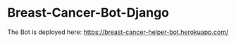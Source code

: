 # Breast-Cancer-Bot-Django
The Bot is deployed here: https://breast-cancer-helper-bot.herokuapp.com/
